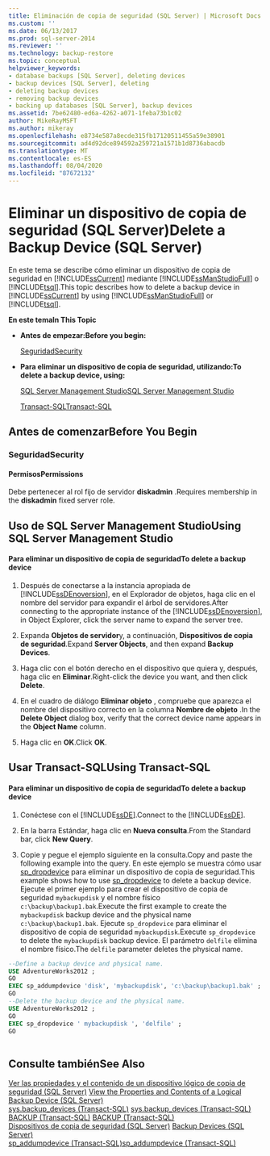 ```yaml
---
title: Eliminación de copia de seguridad (SQL Server) | Microsoft Docs
ms.custom: ''
ms.date: 06/13/2017
ms.prod: sql-server-2014
ms.reviewer: ''
ms.technology: backup-restore
ms.topic: conceptual
helpviewer_keywords:
- database backups [SQL Server], deleting devices
- backup devices [SQL Server], deleting
- deleting backup devices
- removing backup devices
- backing up databases [SQL Server], backup devices
ms.assetid: 7be62480-ed6a-4262-a071-1feba73b1c02
author: MikeRayMSFT
ms.author: mikeray
ms.openlocfilehash: e8734e587a8ecde315fb17120511455a59e38901
ms.sourcegitcommit: ad4d92dce894592a259721a1571b1d8736abacdb
ms.translationtype: MT
ms.contentlocale: es-ES
ms.lasthandoff: 08/04/2020
ms.locfileid: "87672132"
---
```

# <a name="delete-a-backup-device-sql-server"></a><span data-ttu-id="b608f-102">Eliminar un dispositivo de copia de seguridad (SQL Server)</span><span class="sxs-lookup"><span data-stu-id="b608f-102">Delete a Backup Device (SQL Server)</span></span>
  <span data-ttu-id="b608f-103">En este tema se describe cómo eliminar un dispositivo de copia de seguridad en [!INCLUDE[ssCurrent](../../includes/sscurrent-md.md)] mediante [!INCLUDE[ssManStudioFull](../../includes/ssmanstudiofull-md.md)] o [!INCLUDE[tsql](../../includes/tsql-md.md)].</span><span class="sxs-lookup"><span data-stu-id="b608f-103">This topic describes how to delete a backup device in [!INCLUDE[ssCurrent](../../includes/sscurrent-md.md)] by using [!INCLUDE[ssManStudioFull](../../includes/ssmanstudiofull-md.md)] or [!INCLUDE[tsql](../../includes/tsql-md.md)].</span></span>  
  
 <span data-ttu-id="b608f-104">**En este tema**</span><span class="sxs-lookup"><span data-stu-id="b608f-104">**In This Topic**</span></span>  
  
-   <span data-ttu-id="b608f-105">**Antes de empezar:**</span><span class="sxs-lookup"><span data-stu-id="b608f-105">**Before you begin:**</span></span>  
  
     [<span data-ttu-id="b608f-106">Seguridad</span><span class="sxs-lookup"><span data-stu-id="b608f-106">Security</span></span>](#Security)  
  
-   <span data-ttu-id="b608f-107">**Para eliminar un dispositivo de copia de seguridad, utilizando:**</span><span class="sxs-lookup"><span data-stu-id="b608f-107">**To delete a backup device, using:**</span></span>  
  
     [<span data-ttu-id="b608f-108">SQL Server Management Studio</span><span class="sxs-lookup"><span data-stu-id="b608f-108">SQL Server Management Studio</span></span>](#SSMSProcedure)  
  
     [<span data-ttu-id="b608f-109">Transact-SQL</span><span class="sxs-lookup"><span data-stu-id="b608f-109">Transact-SQL</span></span>](#TsqlProcedure)  
  
##  <a name="before-you-begin"></a><a name="BeforeYouBegin"></a> <span data-ttu-id="b608f-110">Antes de comenzar</span><span class="sxs-lookup"><span data-stu-id="b608f-110">Before You Begin</span></span>  
  
###  <a name="security"></a><a name="Security"></a> <span data-ttu-id="b608f-111">Seguridad</span><span class="sxs-lookup"><span data-stu-id="b608f-111">Security</span></span>  
  
####  <a name="permissions"></a><a name="Permissions"></a> <span data-ttu-id="b608f-112">Permisos</span><span class="sxs-lookup"><span data-stu-id="b608f-112">Permissions</span></span>  
 <span data-ttu-id="b608f-113">Debe pertenecer al rol fijo de servidor **diskadmin** .</span><span class="sxs-lookup"><span data-stu-id="b608f-113">Requires membership in the **diskadmin** fixed server role.</span></span>  
  
##  <a name="using-sql-server-management-studio"></a><a name="SSMSProcedure"></a> <span data-ttu-id="b608f-114">Uso de SQL Server Management Studio</span><span class="sxs-lookup"><span data-stu-id="b608f-114">Using SQL Server Management Studio</span></span>  
  
#### <a name="to-delete-a-backup-device"></a><span data-ttu-id="b608f-115">Para eliminar un dispositivo de copia de seguridad</span><span class="sxs-lookup"><span data-stu-id="b608f-115">To delete a backup device</span></span>  
  
1.  <span data-ttu-id="b608f-116">Después de conectarse a la instancia apropiada de [!INCLUDE[ssDEnoversion](../../includes/ssdenoversion-md.md)], en el Explorador de objetos, haga clic en el nombre del servidor para expandir el árbol de servidores.</span><span class="sxs-lookup"><span data-stu-id="b608f-116">After connecting to the appropriate instance of the [!INCLUDE[ssDEnoversion](../../includes/ssdenoversion-md.md)], in Object Explorer, click the server name to expand the server tree.</span></span>  
  
2.  <span data-ttu-id="b608f-117">Expanda **Objetos de servidor**y, a continuación, **Dispositivos de copia de seguridad**.</span><span class="sxs-lookup"><span data-stu-id="b608f-117">Expand **Server Objects**, and then expand **Backup Devices**.</span></span>  
  
3.  <span data-ttu-id="b608f-118">Haga clic con el botón derecho en el dispositivo que quiera y, después, haga clic en **Eliminar**.</span><span class="sxs-lookup"><span data-stu-id="b608f-118">Right-click the device you want, and then click **Delete**.</span></span>  
  
4.  <span data-ttu-id="b608f-119">En el cuadro de diálogo **Eliminar objeto** , compruebe que aparezca el nombre del dispositivo correcto en la columna **Nombre de objeto** .</span><span class="sxs-lookup"><span data-stu-id="b608f-119">In the **Delete Object** dialog box, verify that the correct device name appears in the **Object Name** column.</span></span>  
  
5.  <span data-ttu-id="b608f-120">Haga clic en **OK**.</span><span class="sxs-lookup"><span data-stu-id="b608f-120">Click **OK**.</span></span>  
  
##  <a name="using-transact-sql"></a><a name="TsqlProcedure"></a> <span data-ttu-id="b608f-121">Usar Transact-SQL</span><span class="sxs-lookup"><span data-stu-id="b608f-121">Using Transact-SQL</span></span>  
  
#### <a name="to-delete-a-backup-device"></a><span data-ttu-id="b608f-122">Para eliminar un dispositivo de copia de seguridad</span><span class="sxs-lookup"><span data-stu-id="b608f-122">To delete a backup device</span></span>  
  
1.  <span data-ttu-id="b608f-123">Conéctese con el [!INCLUDE[ssDE](../../includes/ssde-md.md)].</span><span class="sxs-lookup"><span data-stu-id="b608f-123">Connect to the [!INCLUDE[ssDE](../../includes/ssde-md.md)].</span></span>  
  
2.  <span data-ttu-id="b608f-124">En la barra Estándar, haga clic en **Nueva consulta**.</span><span class="sxs-lookup"><span data-stu-id="b608f-124">From the Standard bar, click **New Query**.</span></span>  
  
3.  <span data-ttu-id="b608f-125">Copie y pegue el ejemplo siguiente en la consulta.</span><span class="sxs-lookup"><span data-stu-id="b608f-125">Copy and paste the following example into the query.</span></span> <span data-ttu-id="b608f-126">En este ejemplo se muestra cómo usar [sp_dropdevice](/sql/relational-databases/system-stored-procedures/sp-dropdevice-transact-sql) para eliminar un dispositivo de copia de seguridad.</span><span class="sxs-lookup"><span data-stu-id="b608f-126">This example shows how to use [sp_dropdevice](/sql/relational-databases/system-stored-procedures/sp-dropdevice-transact-sql) to delete a backup device.</span></span> <span data-ttu-id="b608f-127">Ejecute el primer ejemplo para crear el dispositivo de copia de seguridad `mybackupdisk` y el nombre físico `c:\backup\backup1.bak`.</span><span class="sxs-lookup"><span data-stu-id="b608f-127">Execute the first example to create the `mybackupdisk` backup device and the physical name `c:\backup\backup1.bak`.</span></span> <span data-ttu-id="b608f-128">Ejecute `sp_dropdevice` para eliminar el dispositivo de copia de seguridad `mybackupdisk`.</span><span class="sxs-lookup"><span data-stu-id="b608f-128">Execute `sp_dropdevice` to delete the `mybackupdisk` backup device.</span></span> <span data-ttu-id="b608f-129">El parámetro `delfile` elimina el nombre físico.</span><span class="sxs-lookup"><span data-stu-id="b608f-129">The `delfile` parameter deletes the physical name.</span></span>  
  
```sql  
--Define a backup device and physical name.   
USE AdventureWorks2012 ;  
GO  
EXEC sp_addumpdevice 'disk', 'mybackupdisk', 'c:\backup\backup1.bak' ;  
GO  
--Delete the backup device and the physical name.  
USE AdventureWorks2012 ;  
GO  
EXEC sp_dropdevice ' mybackupdisk ', 'delfile' ;  
GO  
  
```  
  
## <a name="see-also"></a><span data-ttu-id="b608f-130">Consulte también</span><span class="sxs-lookup"><span data-stu-id="b608f-130">See Also</span></span>  
 <span data-ttu-id="b608f-131">[Ver las propiedades y el contenido de un dispositivo lógico de copia de seguridad &#40;SQL Server&#41;](view-the-properties-and-contents-of-a-logical-backup-device-sql-server.md) </span><span class="sxs-lookup"><span data-stu-id="b608f-131">[View the Properties and Contents of a Logical Backup Device &#40;SQL Server&#41;](view-the-properties-and-contents-of-a-logical-backup-device-sql-server.md) </span></span>  
 <span data-ttu-id="b608f-132">[sys.backup_devices &#40;Transact-SQL&#41;](/sql/relational-databases/system-catalog-views/sys-backup-devices-transact-sql) </span><span class="sxs-lookup"><span data-stu-id="b608f-132">[sys.backup_devices &#40;Transact-SQL&#41;](/sql/relational-databases/system-catalog-views/sys-backup-devices-transact-sql) </span></span>  
 <span data-ttu-id="b608f-133">[BACKUP &#40;Transact-SQL&#41;](/sql/t-sql/statements/backup-transact-sql) </span><span class="sxs-lookup"><span data-stu-id="b608f-133">[BACKUP &#40;Transact-SQL&#41;](/sql/t-sql/statements/backup-transact-sql) </span></span>  
 <span data-ttu-id="b608f-134">[Dispositivos de copia de seguridad &#40;SQL Server&#41;](backup-devices-sql-server.md) </span><span class="sxs-lookup"><span data-stu-id="b608f-134">[Backup Devices &#40;SQL Server&#41;](backup-devices-sql-server.md) </span></span>  
 [<span data-ttu-id="b608f-135">sp_addumpdevice &#40;Transact-SQL&#41;</span><span class="sxs-lookup"><span data-stu-id="b608f-135">sp_addumpdevice &#40;Transact-SQL&#41;</span></span>](/sql/relational-databases/system-stored-procedures/sp-addumpdevice-transact-sql)  
  
  
